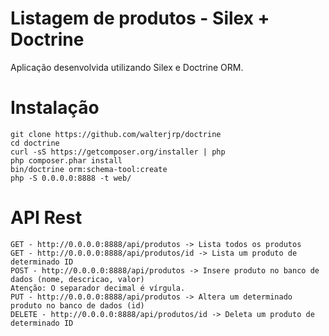 Listagem de produtos - Silex + Doctrine
========

Aplicação desenvolvida utilizando Silex e Doctrine ORM.

Instalação
==================================

```
git clone https://github.com/walterjrp/doctrine
cd doctrine
curl -sS https://getcomposer.org/installer | php
php composer.phar install
bin/doctrine orm:schema-tool:create
php -S 0.0.0.0:8888 -t web/
```

API Rest
========

```
GET - http://0.0.0.0:8888/api/produtos -> Lista todos os produtos
GET - http://0.0.0.0:8888/api/produtos/id -> Lista um produto de determinado ID
POST - http://0.0.0.0:8888/api/produtos -> Insere produto no banco de dados (nome, descricao, valor)
Atenção: O separador decimal é vírgula.
PUT - http://0.0.0.0:8888/api/produtos -> Altera um determinado produto no banco de dados (id)
DELETE - http://0.0.0.0:8888/api/produtos/id -> Deleta um produto de determinado ID
```
